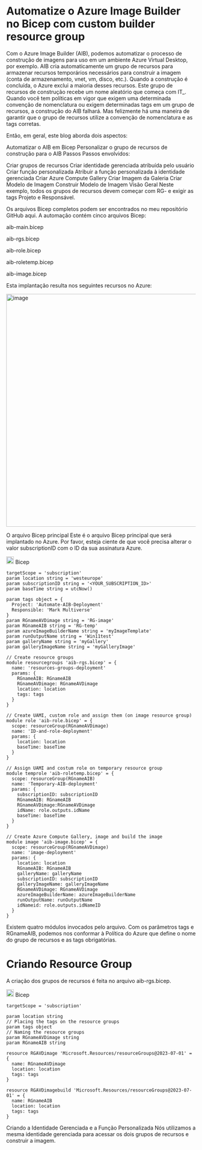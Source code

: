 # Automatize o Azure Image Builder no Bicep com custom builder resource group

Com o Azure Image Builder (AIB), podemos automatizar o processo de construção de imagens para uso em um ambiente Azure Virtual Desktop, por exemplo. AIB cria automaticamente um grupo de recursos para armazenar recursos temporários necessários para construir a imagem (conta de armazenamento, vnet, vm, disco, etc.). Quando a construção é concluída, o Azure exclui a maioria desses recursos. Este grupo de recursos de construção recebe um nome aleatório que começa com IT_. Quando você tem políticas em vigor que exigem uma determinada convenção de nomenclatura ou exigem determinadas tags em um grupo de recursos, a construção do AIB falhará. Mas felizmente há uma maneira de garantir que o grupo de recursos utilize a convenção de nomenclatura e as tags corretas.

Então, em geral, este blog aborda dois aspectos:

Automatizar o AIB em Bicep
Personalizar o grupo de recursos de construção para o AIB
Passos
Passos envolvidos:

Criar grupos de recursos
Criar identidade gerenciada atribuída pelo usuário
Criar função personalizada
Atribuir a função personalizada à identidade gerenciada
Criar Azure Compute Gallery
Criar Imagem da Galeria
Criar Modelo de Imagem
Construir Modelo de Imagem
Visão Geral
Neste exemplo, todos os grupos de recursos devem começar com RG- e exigir as tags Projeto e Responsável.

Os arquivos Bicep completos podem ser encontrados no meu repositório GitHub aqui. A automação contém cinco arquivos Bicep:

aib-main.bicep

aib-rgs.bicep

aib-role.bicep

aib-roletemp.bicep

aib-image.bicep

Esta implantação resulta nos seguintes recursos no Azure:

<img width="618" alt="image" src="https://github.com/lsmatias/Azure-Bicep/assets/28391885/49633279-a831-430e-be7a-aa520c381b40">

O arquivo Bicep principal
Este é o arquivo Bicep principal que será implantado no Azure.
Por favor, esteja ciente de que você precisa alterar o valor subscriptionID com o ID da sua assinatura Azure.

<img width="20" alt="image" src="https://github.com/lsmatias/Azure-Bicep/assets/28391885/7556e2b2-0b22-4a2b-a40c-3175301d7357">
Bicep

```
targetScope = 'subscription'
param location string = 'westeurope'
param subscriptionID string = '<YOUR_SUBSCRIPTION_ID>'
param baseTime string = utcNow()

param tags object = {
  Project: 'Automate-AIB-Deployment'
  Responsible: 'Mark Multiverse'
}
param RGnameAVDimage string = 'RG-image'
param RGnameAIB string = 'RG-temp'
param azureImageBuilderName string = 'myImageTemplate'
param runOutputName string = 'Win11test'
param galleryName string = 'myGallery'
param galleryImageName string = 'myGalleryImage'

// Create resource groups
module resourcegroups 'aib-rgs.bicep' = {
  name: 'resources-groups-deployment'
  params: {
    RGnameAIB: RGnameAIB
    RGnameAVDimage: RGnameAVDimage 
    location: location
    tags: tags
  }
}

// Create UAMI, custom role and assign them (on image resource group)
module role 'aib-role.bicep' = {
  scope: resourceGroup(RGnameAVDimage)
  name: 'ID-and-role-deployment'
  params: {
    location: location
    baseTime: baseTime
  }
}

// Assign UAMI and costum role on temporary resource group
module temprole 'aib-roletemp.bicep' = {
  scope: resourceGroup(RGnameAIB)
  name: 'Temporary-AIB-deployment'
  params: {
    subscriptionID: subscriptionID
    RGnameAIB: RGnameAIB
    RGnameAVDimage:RGnameAVDimage
    idName: role.outputs.idName
    baseTime: baseTime
  }
}

// Create Azure Compute Gallery, image and build the image
module image 'aib-image.bicep' = {
  scope: resourceGroup(RGnameAVDimage)
  name: 'image-deployment'
  params: {
    location: location
    RGnameAIB: RGnameAIB
    galleryName: galleryName
    subscriptionID: subscriptionID
    galleryImageName: galleryImageName
    RGnameAVDimage: RGnameAVDimage
    azureImageBuilderName: azureImageBuilderName
    runOutputName: runOutputName
    idNameid: role.outputs.idNameID
  }
}
```

Existem quatro módulos invocados pelo arquivo. Com os parâmetros tags e RGnameAIB, podemos nos conformar à Política do Azure que define o nome do grupo de recursos e as tags obrigatórias.

# Criando Resource Group

A criação dos grupos de recursos é feita no arquivo aib-rgs.bicep.

<img width="20" alt="image" src="https://github.com/lsmatias/Azure-Bicep/assets/28391885/7556e2b2-0b22-4a2b-a40c-3175301d7357">
Bicep

```
targetScope = 'subscription'

param location string
// Placing the tags on the resource groups
param tags object 
// Naming the resource groups
param RGnameAVDimage string
param RGnameAIB string

resource RGAVDimage 'Microsoft.Resources/resourceGroups@2023-07-01' = {
  name: RGnameAVDimage
  location: location
  tags: tags
}

resource RGAVDimagebuild 'Microsoft.Resources/resourceGroups@2023-07-01' = {
  name: RGnameAIB
  location: location
  tags: tags
}
```

Criando a Identidade Gerenciada e a Função Personalizada
Nós utilizamos a mesma identidade gerenciada para acessar os dois grupos de recursos e construir a imagem.



